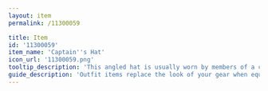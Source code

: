 ```yaml
---
layout: item
permalink: /11300059

title: Item
id: '11300059'
item_name: 'Captain''s Hat'
icon_url: '11300059.png'
tooltip_description: 'This angled hat is usually worn by members of a crew.'
guide_description: 'Outfit items replace the look of your gear when equipped.'
---
```

